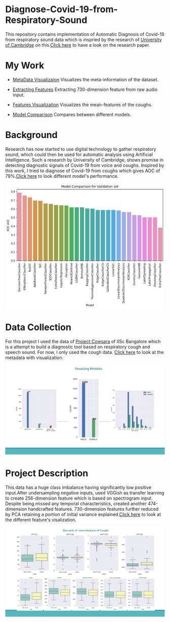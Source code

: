 # Diagnose-Covid-19-from-Respiratory-Sound

This repository contains implementation of Automatic Diagnosis of Covid-19 from respiratory sound data which is inspried by the research of [University of Cambridge](https://covid-19-sounds.org/en/) on this.[Click here](https://arxiv.org/abs/2006.05919) to have a look on the research paper.

# My Work
                                  
   * [MetaData Visualizaion](notebooks/visualization/metadata_visualization.ipynb) Visualizes the meta-information of the dataset.
                                  
                                  
   * [Extracting Features](notebooks/feature_extraction_and_modelling.ipynb) Extracting 730-dimension feature from raw audio input.
                                  
                                  
   * [Features Visualization](notebooks/visualization/features_visualization.ipynb) Visualizes the mean-features of the coughs.
                                  
                                  
   * [Model Comparison](notebooks/model_comparison.ipynb) Compares between different models.




# Background
Research has now started to use digital technology to gather respiratory sound, which could then be used for automatic analysis using Artificial Intelligence. Such a research by University of Cambridge, shows promise in detecting diagnostic signals of Covid-19 from voice and coughs. Inspired by this work, I tried to diagnose of Covid-19 from coughs which gives AOC of 79%.[Click here](notebooks/model_comparison.ipynb) to look different model's performance.


![](plots/comparison.png)

# Data Collection
For this project I used the data of [Project Cowsara](https://coswara.iisc.ac.in/) of IISc Bangalore which is a attempt to build a diagnostic tool based on respiratory cough and speech sound. For now, I only used the cough data. [Click here](notebooks/visualization/metadata_visualization.ipynb) to look at the metadata with visualization.

![](plots/metadata.jpg)

# Project Description
This data has a huge class imbalance having significantly low positive input.After undersampling negative inputs, used VGGish as transfer learning to create 256-dimension feature which is based on spectrogram input. Despite being missed any temporal characteristics, created another 474-dimension handcrafted features. 730-dimension features further reduced by PCA retaining a portion of initial variance explained.[Click here](notebooks/visualization/feature_visualization.ipynb) to look at the different feature's visalization.


![](plots/box.jpg)
